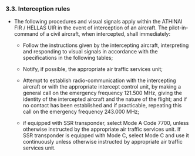 ### 3.3. **Interception rules**

- The  following  procedures  and  visual  signals  apply  within  the  ATHINAI  FIR  /  HELLAS  UIR  in  the  event  of interception of an aircraft. The pilot-in-command of  a  civil aircraft, when  intercepted,  shall immediately:
  - Follow the instructions given by the intercepting aircraft, interpreting and responding to visual signals in accordance with the specifications in the following tables;

  - Notify, if possible, the appropriate air traffic services unit;
  - Attempt to establish radio-communication with the intercepting aircraft or with the appropriate intercept control unit, by making a general call on the emergency frequency 121.500 MHz, giving the identity of the intercepted aircraft and the nature of the flight; and if no contact has been established and if practicable, repeating this call on the emergency frequency 243.000 MHz;
  - if equipped with SSR transponder, select Mode A Code 7700, unless otherwise instructed by the appropriate air traffic services unit. If SSR transponder is equipped with Mode C, select Mode C and use it continuously unless otherwise instructed by appropriate air traffic services unit.

